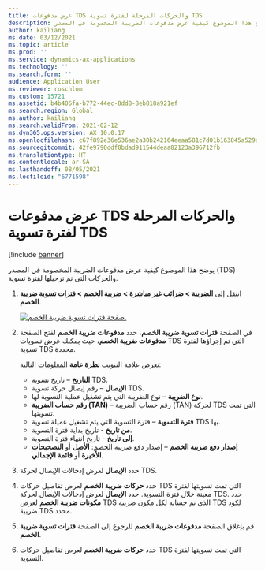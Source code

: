 ```yaml
---
title: عرض مدفوعات TDS والحركات المرحلة لفترة تسوية TDS
description: يوضح هذا الموضوع كيفية عرض مدفوعات الضريبة المخصومة في المصدر (TDS) والحركات التي تم ترحيلها لفترة تسوية.
author: kailiang
ms.date: 03/12/2021
ms.topic: article
ms.prod: ''
ms.service: dynamics-ax-applications
ms.technology: ''
ms.search.form: ''
audience: Application User
ms.reviewer: roschlom
ms.custom: 15721
ms.assetid: b4b406fa-b772-44ec-8dd8-8eb818a921ef
ms.search.region: Global
ms.author: kailiang
ms.search.validFrom: 2021-02-12
ms.dyn365.ops.version: AX 10.0.17
ms.openlocfilehash: c67f892e36e536ae2a30b242164eeaa581c7d01b163845a529dd777be6d4f1f9
ms.sourcegitcommit: 42fe9790ddf0bdad911544deaa82123a396712fb
ms.translationtype: HT
ms.contentlocale: ar-SA
ms.lasthandoff: 08/05/2021
ms.locfileid: "6771598"
---
```

# <a name="view-posted-tds-payments-and-transactions-for-a-tds-settlement-period"></a>عرض مدفوعات TDS والحركات المرحلة لفترة تسوية TDS

[!include [banner](../includes/banner.md)]

يوضح هذا الموضوع كيفية عرض مدفوعات الضريبة المخصومة في المصدر (TDS) والحركات التي تم ترحيلها لفترة تسوية.

1. انتقل إلى **الضريبة \> ضرائب غير مباشرة \> ضريبة الخصم \> فترات تسوية ضريبة الخصم**.

    [![صفحة فترات تسوية ضريبة الخصم.](./media/apac-ind-TDS-50.png)](./media/apac-ind-TDS-50.png)

2. في الصفحة **فترات تسوية ضريبة الخصم**، حدد **مدفوعات ضريبة الخصم** لفتح الصفحة **مدفوعات ضريبة الخصم**، حيث يمكنك عرض تسويات TDS التي تم إجراؤها لفترة تسوية TDS محددة.

    تعرض علامة التبويب **نظرة عامة** المعلومات التالية:

    - **التاريخ** – تاريخ تسوية TDS.
    - **الإيصال** – رقم إيصال حركة تسوية TDS.
    - **نوع الضريبة** – نوع الضريبة التي يتم تشغيل عملية التسوية لها.
    - **رقم حساب الضريبة (TAN)** – رقم حساب الضريبة (TAN) لحركة TDS التي تمت تسويتها.
    - **فترة التسوية** – فترة التسوية التي يتم تشغيل عميلة تسوية TDS بها.
    - **من تاريخ** - تاريخ بداية فترة التسوية.
    - **إلى تاريخ** - تاريخ انتهاء فترة التسوية.
    - **إصدار دفع ضريبة الخصم** – إصدار دفع ضريبة الخصم: **الأصل**  أو **التصحيحات الأخيرة** أو **قائمة الإجمالي**.

5. حدد **الإيصال** لعرض إدخالات الإيصال لحركة TDS.
6. حدد **حركات ضريبة الخصم** لعرض تفاصيل حركات TDS التي تمت تسويتها لفترة معينة خلال فترة التسوية. حدد **الإيصال** لعرض إدخالات الإيصال لحركة TDS. حدد **مكونات ضريبة الخصم** لعرض TDS الذي تم حسابه لكل مكون ضريبة TDS لكود ضريبة TDS محدد.
7. قم بإغلاق الصفحة **مدفوعات ضريبة الخصم** للرجوع إلى الصفحة **فترات تسوية ضريبة الخصم**.
8. حدد **حركات ضريبة الخصم** لعرض تفاصيل حركات TDS التي تمت تسويتها لفترة التسوية.
